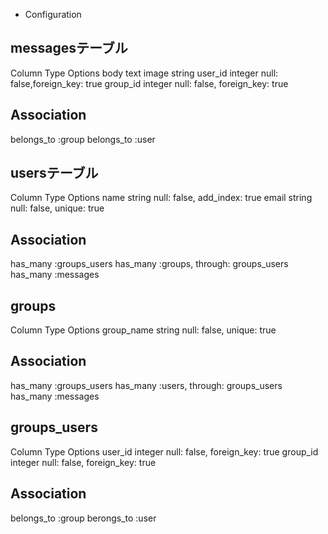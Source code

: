 

* Configuration
## messagesテーブル
Column Type Options
body text
image string
user_id integer null: false,foreign_key: true
group_id integer null: false, foreign_key: true
## Association
belongs_to :group
belongs_to :user

## usersテーブル
Column Type Options
name string null: false, add_index: true
email string null: false, unique: true
## Association
has_many :groups_users
has_many :groups, through: groups_users
has_many :messages

## groups
Column Type Options
group_name string null: false, unique: true
## Association
has_many :groups_users
has_many :users, through: groups_users
has_many :messages

## groups_users
Column Type Options
user_id integer null: false, foreign_key: true
group_id integer null: false, foreign_key: true
## Association
belongs_to :group
berongs_to :user
